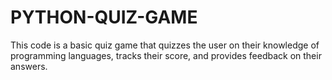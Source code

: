 # PYTHON-QUIZ-GAME
This code is a basic quiz game that quizzes the user on their knowledge of programming languages, tracks their score, and provides feedback on their answers.
